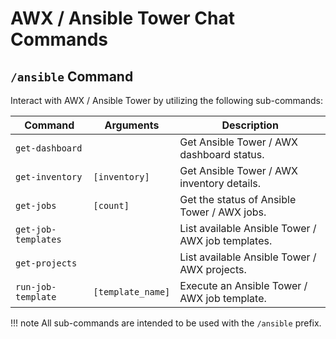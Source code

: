 # AWX / Ansible Tower Chat Commands

## `/ansible` Command

Interact with AWX / Ansible Tower by utilizing the following sub-commands:

| Command | Arguments | Description |
| ------- | --------- | ----------- |
| `get-dashboard` | | Get Ansible Tower / AWX dashboard status. |
| `get-inventory` | `[inventory]` | Get Ansible Tower / AWX inventory details. |
| `get-jobs` | `[count]` | Get the status of Ansible Tower / AWX jobs. |
| `get-job-templates` | | List available Ansible Tower / AWX job templates. |
| `get-projects` | | List available Ansible Tower / AWX projects. |
| `run-job-template` | `[template_name]` | Execute an Ansible Tower / AWX job template. |

!!! note
    All sub-commands are intended to be used with the `/ansible` prefix.

